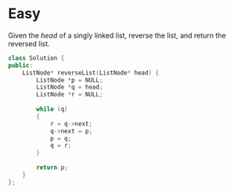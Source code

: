 # Easy

Given the $head$ of a singly linked list, reverse the list, and return the reversed list.

```cpp
class Solution {
public:
    ListNode* reverseList(ListNode* head) {
        ListNode *p = NULL;
        ListNode *q = head;
        ListNode *r = NULL;
        
        while (q)
        {
            r = q->next;
            q->next = p;
            p = q;
            q = r;
        }
        
        return p;
    }
};
```
